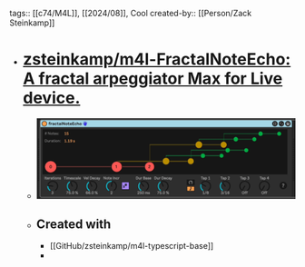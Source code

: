 tags:: [[c74/M4L]], [[2024/08]], Cool
created-by:: [[Person/Zack Steinkamp]]

- # [zsteinkamp/m4l-FractalNoteEcho: A fractal arpeggiator Max for Live device.](https://github.com/zsteinkamp/m4l-FractalNoteEcho)
	- ![sample image of m4l-js-fractalNoteEcho](https://github.com/zsteinkamp/m4l-FractalNoteEcho/raw/main/images/screenshot.gif)
	- ## Created with
		- [[GitHub/zsteinkamp/m4l-typescript-base]]
		-
